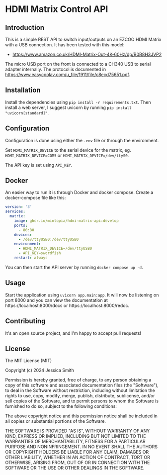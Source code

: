 # HDMI Matrix Control API

## Introduction

This is a simple REST API to switch input/outputs on an EZCOO HDMI Matrix with a USB connection. It has been tested with this model:

 - https://www.amazon.co.uk/HDMI-Matrix-Out-4K-60Hz/dp/B0B8H3JVP2

The micro USB port on the front is connected to a CH340 USB to serial adapter internally. The protocol is documented in https://www.easycoolav.com/u_file/1911/file/c8ecd75651.pdf.

## Installation

Install the dependencies using `pip install -r requirements.txt`. Then install a web server, I suggest uvicorn by running `pip install "uvicorn[standard]"`.

## Configuration

Configuration is done using either the `.env` file or through the environment.

Set `HDMI_MATRIX_DEVICE` to the serial device for the matrix, eg. `HDMI_MATRIX_DEVICE=COM5` or `HDMI_MATRIX_DEVICE=/dev/ttyS0`.

The API key is set using `API_KEY`.

## Docker

An easier way to run it is through Docker and docker compose. Create a docker-compose file like this:

```yaml
version: '3'
services:
  matrix:
    image: ghcr.io/mintopia/hdmi-matrix-api:develop
    ports:
      - 80:80
    devices:
      - /dev/ttyUSB0:/dev/ttyUSB0
    environment:
      - HDMI_MATRIX_DEVICE=/dev/ttyUSB0
      - API_KEY=swordfish
    restart: always
```

You can then start the API server by running `docker compose up -d`.

## Usage

Start the application using `uvicorn app.main:app`. It will now be listening on port 8000 and you can view the documentation at https://localhost:8000/docs or https://localhost:8000/redoc.

## Contributing

It's an open source project, and I'm happy to accept pull requests!

## License

The MIT License (MIT)

Copyright (c) 2024 Jessica Smith

Permission is hereby granted, free of charge, to any person obtaining a copy
of this software and associated documentation files (the "Software"), to deal
in the Software without restriction, including without limitation the rights
to use, copy, modify, merge, publish, distribute, sublicense, and/or sell
copies of the Software, and to permit persons to whom the Software is
furnished to do so, subject to the following conditions:

The above copyright notice and this permission notice shall be included in
all copies or substantial portions of the Software.

THE SOFTWARE IS PROVIDED "AS IS", WITHOUT WARRANTY OF ANY KIND, EXPRESS OR
IMPLIED, INCLUDING BUT NOT LIMITED TO THE WARRANTIES OF MERCHANTABILITY,
FITNESS FOR A PARTICULAR PURPOSE AND NONINFRINGEMENT. IN NO EVENT SHALL THE
AUTHORS OR COPYRIGHT HOLDERS BE LIABLE FOR ANY CLAIM, DAMAGES OR OTHER
LIABILITY, WHETHER IN AN ACTION OF CONTRACT, TORT OR OTHERWISE, ARISING FROM,
OUT OF OR IN CONNECTION WITH THE SOFTWARE OR THE USE OR OTHER DEALINGS IN
THE SOFTWARE.
